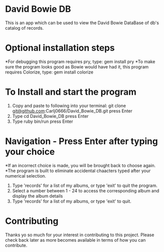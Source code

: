 # David Bowie DB

This is an app which can be used to view the David Bowie DataBase of db's catalog of records.

# Optional installation steps
*For debugging this program requires pry, type: gem install pry
*To make sure the program looks good as Bowie would have had it, this program requires Colorize, type: gem install colorize

# To Install and start the program
1) Copy and paste to following into your terminal: 
   git clone git@github.com:Carlj0666/David_Bowie_DB.git
   press Enter
2) Type cd David_Bowie_DB
   press Enter
3) Type ruby bin/run
   press Enter
   
# Navigation - Press Enter after typing your choice
*If an incorrect choice is made, you will be brought back to choose again.
*The program is built to eliminate accidental chaacters typed after your numerical selection.
1) Type 'records' for a list of my albums, or type 'exit' to quit the program.
2) Select a number between 1 - 24 to access the corresponding album and display the album details
3) Type 'records' for a list of my albums, or type 'exit' to quit.

# Contributing
Thanks yo so much for your interest in contributing to this project. Please check back later as more becomes available in terms of how you can contribute.

